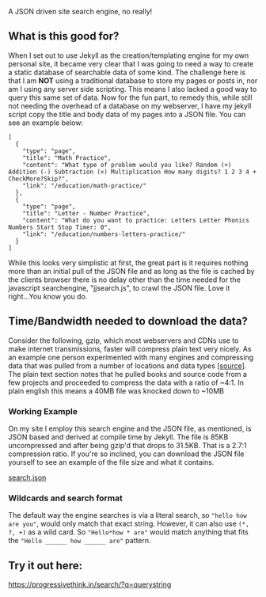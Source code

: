 A JSON driven site search engine, no really!


## What is this good for?
When I set out to use Jekyll as the creation/templating engine for my own
personal site, it became very clear that I was going to need a way to
create a static database of searchable data of some kind. The challenge
here is that I am **NOT** using a traditional database to store my pages
or posts in, nor am I using any server side scripting. This means I also
lacked a good way to query this same set of data. Now for the fun part,
to remedy this, while still not needing the overhead of a database on my
webserver, I have my jekyll script copy the title and body data of my
pages into a JSON file. You can see an example below:


```
[
  {
    "type": "page",
    "title": "Math Practice",
    "content": "What type of problem would you like? Random (+) Addition (-) Subtraction (×) Multiplication How many digits? 1 2 3 4 + CheckMore?Skip?",
    "link": "/education/math-practice/"
  },
  {
    "type": "page",
    "title": "Letter - Number Practice",
    "content": "What do you want to practice: Letters Letter Phonics Numbers Start Stop Timer: 0",
    "link": "/education/numbers-letters-practice/"
  }
]
```


While this looks very simplistic at first, the great part is it requires
nothing more than an initial pull of the JSON file and as long as the
file is cached by the clients browser there is no delay other than the
time needed for the javascript searchengine, "jjsearch.js", to crawl the
JSON file. Love it right...You know you do.


## Time/Bandwidth needed to download the data?
Consider the following, gzip, which most webservers and CDNs use to
make internet transmissions, faster will compress plain text very nicely.
As an example one person experimented with many engines and compressing
data that was pulled from a number of locations and data types [[source]](http://binfalse.de/2011/04/04/comparison-of-compression/).
The plain text section notes that he pulled books and source code from
a few projects and proceeded to compress the data with a ratio of ~4:1.
In plain english this means a 40MB file was knocked down to ~10MB


### Working Example
On my site I employ this search engine and the JSON file, as mentioned,
is JSON based and derived at compile time by Jekyll. The file is 85KB
uncompressed and after being gzip'd that drops to 31.5KB. That is a
2.7:1 compression ratio. If you're so inclined, you can download the
JSON file yourself to see an example of the file size and what it
contains.

[search.json](https://progressivethink.in/search.json)


### Wildcards and search format
The default way the engine searches is via a literal search, so
```"hello how are you"```, would only match that exact string. However,
it can also use ```(*, ?, +)``` as a wild card. So ```"Hello*how * are"``` would
match anything that fits the ```"Hello ______ how ______ are"``` pattern.

## Try it out here:
https://progressivethink.in/search/?q=querystring